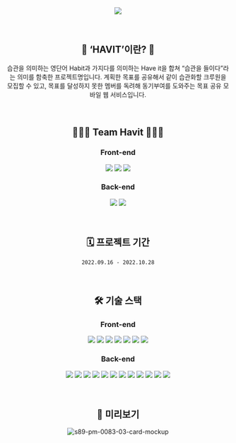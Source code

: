<div align="center">

<img src="https://capsule-render.vercel.app/api?type=cylinder&color=5E43FF&height=100&section=header&text=HAVIT&fontSize=80&animation=twinkling&fontColor=ffffff&fontAlignY=55"/>
<br>
<br>
<br>

## 🔅 ‘HAVIT’이란? 🔅
습관을 의미하는 영단어 Habit과 가지다를 의미하는 Have it을 합쳐 “습관을 들이다”라는 의미를 함축한 프로젝트명입니다. 계획한 목표를 공유해서 같이 습관화할 크루원을 모집할 수 있고, 목표를 달성하지 못한 멤버를 독려해 동기부여를 도와주는 목표 공유 모바일 웹 서비스입니다.
<br>
<br>
<br>

## 👩🏻‍💻 Team Havit 🧑🏻‍💻
### Front-end
[<img src="https://img.shields.io/badge/리더 최준묵-181717?style=flat&logo=GitHub&logoColor=white"/>](https://github.com/dan-studio)
[<img src="https://img.shields.io/badge/신정민-181717?style=flat&logo=GitHub&logoColor=white"/>](https://github.com/MIINII)
[<img src="https://img.shields.io/badge/손다윤-181717?style=flat&logo=GitHub&logoColor=white"/>](https://github.com/wildgallop21)
### Back-end
[<img src="https://img.shields.io/badge/부리더 김성준-181717?style=flat&logo=GitHub&logoColor=white"/>](https://github.com/namuneo)
[<img src="https://img.shields.io/badge/김진이-181717?style=flat&logo=GitHub&logoColor=white"/>](https://github.com/kimjini97)
<br>
<br>
<br>

## 🗓 프로젝트 기간 
`2022.09.16 - 2022.10.28`
<br>
<br>
<br>

## 🛠 기술 스택
### Front-end
<img src="https://img.shields.io/badge/React-61DAFB?style=flat&logo=React&logoColor=white"/>
<img src="https://img.shields.io/badge/Redux-764ABC?style=flat&logo=Redux&logoColor=white"/>
<img src="https://img.shields.io/badge/styled_components-DB7093?style=flat&logo=styled-components&logoColor=white"/>
<img src="https://img.shields.io/badge/Ant Design-0170FE?style=flat&logo=Ant Design&logoColor=white"/>
<img src="https://img.shields.io/badge/Axios-5A29E4?style=flat&logo=Axios&logoColor=white"/>
<img src="https://img.shields.io/badge/Google Analytics-E37400?style=flat&logo=Google Analytics&logoColor=white"/>
<img src="https://img.shields.io/badge/AWS Amplify-FF9900?style=flat&logo=AWS Amplify&logoColor=white"/>

### Back-end

<img src="https://img.shields.io/badge/Java-007396?style=flat&logo=Java&logoColor=white"/>
<img src="https://img.shields.io/badge/SpringBoot-6DB33F?style=flat&logo=SpringBoot&logoColor=white"/>
<img src="https://img.shields.io/badge/SpringSecurity-6DB33F?style=flat&logo=SpringSecurity&logoColor=white"/>
<img src="https://img.shields.io/badge/Gradle-02303A?style=flat&logo=Gradle&logoColor=white"/>
<img src="https://img.shields.io/badge/Apache Tomcat-F8DC75?style=flat&logo=Apache Tomcat&logoColor=white"/>
<img src="https://img.shields.io/badge/Hibernate-59666C?style=flat&logo=Hibernate&logoColor=white"/>
<img src="https://img.shields.io/badge/Amazon EC2-FF9900?style=flat&logo=Amazon EC2&logoColor=white"/>
<img src="https://img.shields.io/badge/Amazon RDS-527FFF?style=flat&logo=Amazon RDS&logoColor=white"/>
<img src="https://img.shields.io/badge/Amazon S3-569A31?style=flat&logo=Amazon S3&logoColor=white"/>
<img src="https://img.shields.io/badge/MySQL-4479A1?style=flat&logo=MySQL&logoColor=white"/>
<img src="https://img.shields.io/badge/JSON Web Tokens-000000?style=flat&logo=JSON Web Tokens&logoColor=white"/>
<img src="https://img.shields.io/badge/Postman-FF6C37?style=flat&logo=Postman&logoColor=white"/>
<br>
<br>
<br>

##  👀 미리보기
![s89-pm-0083-03-card-mockup](https://user-images.githubusercontent.com/110372162/195542343-da97aa80-bd5d-4cce-8f2e-b691417c3b8d.png)
